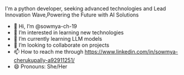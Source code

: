 I'm a  python developer, seeking advanced technologies and Lead Innovation Wave,Powering the Future with AI Solutions

- 👋 Hi, I’m @sowmya-ch-19
- 👀 I’m interested in learning new technologies
- 🌱 I’m currently learning LLM models
- 💞️ I’m looking to collaborate on projects
- 📫 How to reach me through https://www.linkedin.com/in/sowmya-cherukupally-a92911251/
- 😄 Pronouns: She/Her
  

<!---
sowmya-ch-19/sowmya-ch-19 is a ✨ special ✨ repository because its `README.md` (this file) appears on your GitHub profile.
You can click the Preview link to take a look at your changes.
--->
